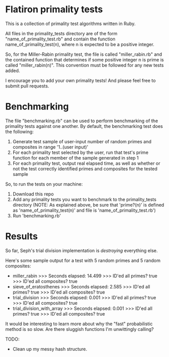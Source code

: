 # Flatiron primality tests

This is a collection of primality test algorithms written in Ruby.

All files in the primality_tests directory are of the form "name_of_primality_test.rb" and contain the function name_of_primality_test(n), where n is expected to be a positive integer.

So, for the Miller-Rabin primality test, the file is called "miller_rabin.rb" and the contained function that determines if some positive integer n is prime is called "miller_rabin(n)". This convention must be followed for any new tests added.

I encourage you to add your own primality tests! And please feel free to submit pull requests.

# Benchmarking

The file "benchmarking.rb" can be used to perform benchmarking of the primality tests against one another. By default, the benchmarking test does the following:

1. Generate test sample of user-input number of random primes and composites in range '1..(user input)'
2. For each primality test selected by the user, run that test's prime function for each member of the sample generated in step 1
3. For each primality test, output real elapsed time, as well as whether or not the test correctly identified primes and composites for the tested sample

So, to run the tests on your machine:

1. Download this repo
2. Add any primality tests you want to benchmark to the primality_tests directory (NOTE: As explained above, be sure that 'prime?(n)' is defined as 'name_of_primality_test(n)' and file is 'name_of_primality_test.rb')
3. Run 'benchmarking.rb'

# Results

So far, Seph's trial division implementation is *destroying* everything else.

Here's some sample output for a test with 5 random primes and 5 random composites:

* miller_rabin >>> Seconds elapsed: 14.499 >>> ID'ed all primes? true >>> ID'ed all composites? true
* sieve_of_eratosthenes >>> Seconds elapsed: 2.585 >>> ID'ed all primes? true >>> ID'ed all composites? true
* trial_division >>> Seconds elapsed: 0.001 >>> ID'ed all primes? true >>> ID'ed all composites? true
* trial_division_with_array >>> Seconds elapsed: 0.001 >>> ID'ed all primes? true >>> ID'ed all composites? true

It would be interesting to learn more about why the "fast" probabilistic method is so slow. Are there sluggish functions I'm unwittingly calling?

TODO:
* Clean up my messy hash structure.